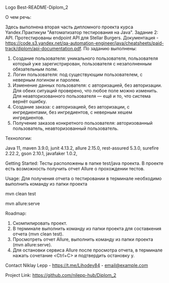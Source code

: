 Logo
Best-README-Diplom_2

О чем речь:

Здесь выполнена вторая часть дипломного проекта курса Yandex.Практикум "Автоматизатор тестирования на Java". Задание 2: API. 
Протестированы endpoint API для Stellar Burgers. Документация - https://code.s3.yandex.net/qa-automation-engineer/java/cheatsheets/paid-track/diplom/api-documentation.pdf. 
По заданию выполнены:
1. Создание пользователя: уникального пользователя, пользователя который уже зарегистрирован, пользователя с незаполненным обязательным полм.
2. Логин пользователя: под существующим пользователем, с неверным логином и паролем.
3. Изменение данных пользователя: с авторизацией, без авторизации. Для обеих ситуаций проверено, что любое поле можно изменить. Для неавторизованного пользователя — ещё и то, что система вернёт ошибку.
4. Создание заказа: с авторизацией, без авторизации, с ингредиентами, без ингредиентов, с неверным хешем ингредиентов.
5. Получение заказов конкретного пользователя: авторизованный пользователь, неавторизованный пользователь.

Технологии:

Java 11,
maven 3.9.0,
junit 4.13.2,
allure 2.15.0,
rest-assured 5.3.0,
surefire 2.22.2,
gson 2.10.1,
javafaker 1.0.2,

Getting Started:
Тесты расположены в папке test/java проекта. В проекте есть возможность получить отчет Allure о прохождении тестов.

Usage:
Для получения отчета о тестировании в терминале необходимо выполнить команду из папки проекта

mvn clean test

mvn allure:serve 

Roadmap:
1. Скомпилировать проект.
2. В терминале выполнить команду из папки проекта для составкения отчета (mvn clean test).
3. Просмотреть отчет Allure, выполнить команду из папки проекта (mvn allure:serve).
4. Для остановки сервиса Allure после просмотра отчета, в терминале нажать сочетание <Ctrl+C> и подтвердить остановку y.
 
Contact
Niklay Lepp - https://t.me/Lihodey84 - email@example.com

Project Link: https://github.com/nilepp-hub/Diplom_2
